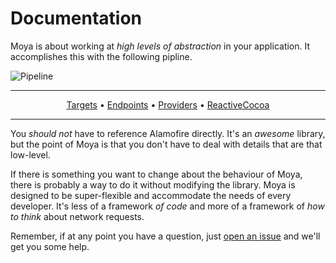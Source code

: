 Documentation
=============

Moya is about working at *high levels of abstraction* in your application. 
It accomplishes this with the following pipline. 

![Pipeline](https://raw.github.com/ashfurrow/Moya/master/web/pipeline.png)

----------------

<p align="center">
    <a href="Targets.md">Targets</a> &bull; <a href="Endpoints.md">Endpoints</a> &bull; <a href="Providers.md">Providers</a> &bull; <a href="ReactiveExtensions.md">ReactiveCocoa</a>
</p>

----------------

You _should not_ have to reference Alamofire directly. It's an _awesome_ 
library, but the point of Moya is that you don't have to deal with details
that are that low-level. 

If there is something you want to change about the behaviour of Moya, there is 
probably a way to do it without modifying the library. Moya is designed to be 
super-flexible and accommodate the needs of every developer. It's less of a 
framework _of code_ and more of a framework of _how to think_ about network 
requests. 

Remember, if at any point you have a question, just [open an issue](http://github.com/AshFurrow/Moya/issues/new) 
and we'll get you some help.
